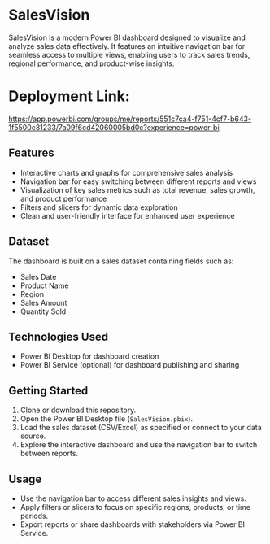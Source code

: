 # SalesVision

SalesVision is a modern Power BI dashboard designed to visualize and analyze sales data effectively. It features an intuitive navigation bar for seamless access to multiple views, enabling users to track sales trends, regional performance, and product-wise insights.

# Deployment Link:
https://app.powerbi.com/groups/me/reports/551c7ca4-f751-4cf7-b643-1f5500c31233/7a09f6cd42060005bd0c?experience=power-bi
## Features

- Interactive charts and graphs for comprehensive sales analysis  
- Navigation bar for easy switching between different reports and views  
- Visualization of key sales metrics such as total revenue, sales growth, and product performance  
- Filters and slicers for dynamic data exploration  
- Clean and user-friendly interface for enhanced user experience  

## Dataset

The dashboard is built on a sales dataset containing fields such as:  
- Sales Date  
- Product Name  
- Region  
- Sales Amount  
- Quantity Sold  

## Technologies Used

- Power BI Desktop for dashboard creation  
- Power BI Service (optional) for dashboard publishing and sharing  

## Getting Started

1. Clone or download this repository.  
2. Open the Power BI Desktop file (`SalesVision.pbix`).  
3. Load the sales dataset (CSV/Excel) as specified or connect to your data source.  
4. Explore the interactive dashboard and use the navigation bar to switch between reports.  

## Usage

- Use the navigation bar to access different sales insights and views.  
- Apply filters or slicers to focus on specific regions, products, or time periods.  
- Export reports or share dashboards with stakeholders via Power BI Service.

